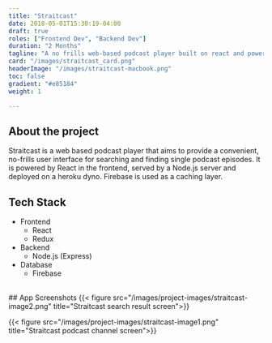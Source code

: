 ```yaml
---
title: "Straitcast"
date: 2018-05-01T15:30:19-04:00
draft: true
roles: ["Frontend Dev", "Backend Dev"]
duration: "2 Months"
tagline: "A no frills web-based podcast player built on react and powered by firebase"
card: "/images/straitcast_card.png"
headerImage: "/images/straitcast-macbook.png"
toc: false
gradient: "#e85184"
weight: 1

---
```


## About the project

Straitcast is a web based podcast player that aims to provide a convenient, no-frills user interface for searching and finding single podcast episodes. It is powered by React in the frontend, served by a Node.js server and deployed on a heroku dyno. Firebase is used as a caching layer.

## Tech Stack
- Frontend
    - React
    - Redux
- Backend
    - Node.js (Express)
- Database
    - Firebase

</br>
## App Screenshots
{{< figure src="/images/project-images/straitcast-image2.png" title="Straitcast search result screen">}}

{{< figure src="/images/project-images/straitcast-image1.png" title="Straitcast podcast channel screen">}}
